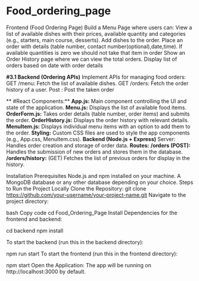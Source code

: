 # Food_ordering_page

Frontend (Food Ordering Page)
Build a Menu Page where users can:
View a list of available dishes with their prices, available quantity and categories (e.g., starters, main course, desserts).
Add dishes to the order.
Place an order with details (table number, contact number(optional),date,time).
If available quantities is zero we should not take that item in order
Show an Order History page where we can view the total orders.
Display list of orders based on date with order details

**#3.1 Backend (Ordering APIs)**
Implement APIs for managing food orders:
GET /menu: Fetch the list of available dishes.
GET /orders: Fetch the order history of a user.
Post : Post the taken order

**
#React Components:**
**App.js:** Main component controlling the UI and state of the application.
**Menu.js:** Displays the list of available food items.
**OrderForm.js:** Takes order details (table number, order items) and submits the order.
**OrderHistory.js:** Displays the order history with relevant details.
**MenuItem.js:** Displays individual menu items with an option to add them to the order.
**Styling:**
Custom CSS files are used to style the app components (e.g., App.css, MenuItem.css).
**Backend (Node.js + Express)**
Server: Handles order creation and storage of order data.
**Routes:**
**/orders (POST):** Handles the submission of new orders and stores them in the database.
**/orders/history:** (GET) Fetches the list of previous orders for display in the history.

Installation
Prerequisites
Node.js and npm installed on your machine.
A MongoDB database or any other database depending on your choice.
Steps to Run the Project Locally
Clone the Repository:
git clone https://github.com/your-username/your-project-name.git
Navigate to the project directory:

bash
Copy code
cd Food_Ordering_Page
Install Dependencies for the frontend and backend:

cd backend
npm install

To start the backend (run this in the backend directory):

npm run start
To start the frontend (run this in the frontend directory):


npm start
Open the Application: The app will be running on http://localhost:3000 by default.
